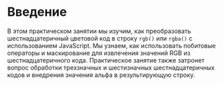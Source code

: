 # Введение

В этом практическом занятии мы изучим, как преобразовать шестнадцатеричный цветовой код в строку `rgb()` или `rgba()` с использованием JavaScript. Мы узнаем, как использовать побитовые операторы и маскирование для извлечения значений RGB из шестнадцатеричного кода. Практическое занятие также затронет вопрос обработки трехзначных и шестизначных шестнадцатеричных кодов и внедрения значения альфа в результирующую строку.
